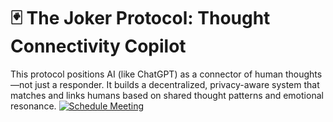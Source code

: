 # 🃏 The Joker Protocol: Thought Connectivity Copilot

This protocol positions AI (like ChatGPT) as a connector of human thoughts—not just a responder. It builds a decentralized, privacy-aware system that matches and links humans based on shared thought patterns and emotional resonance.
[![Schedule Meeting](https://img.shields.io/badge/Book-15_min_Meeting-00a2ff?style=for-the-badge&logo=calendly)](https://calendly.com/mansour-jocker/15min)
<!-- Calendly inline widget -->
<div class="calendly-inline-widget" 
     data-url="https://calendly.com/mansour-jocker/15min" 
     style="min-width:320px;height:630px;"></div>
<script type="text/javascript" src="https://assets.calendly.com/assets/external/widget.js" async></script>
